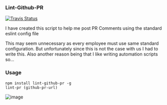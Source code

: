### Lint-Github-PR
[![Travis Status][travis-badge]][travis-project]
<!-- [![Shippable Status][shippable-badge]][shippable-project] -->

I have created this script to help me post PR Comments using the standard
eslint config file

This may seem unnecessary as every employee must use same standard configuration. But unfortunately since this is not the case with us I had to write this. Also another reason being that I like writing automation scripts so...

### Usage
```shell
npm install lint-github-pr -g
lint-pr (github-pr-url)
```

![image][screenshot]

[screenshot]: https://cloud.githubusercontent.com/assets/5207331/21965033/7ea67164-db7d-11e6-816f-91031c46434d.png
[travis-badge]: https://travis-ci.org/harryi3t/lint-github-pr.svg?branch=master
<!-- [shippable-badge]: https://img.shields.io/shippable/.svg?label=shippable
[shippable-project]: https://app.shippable.com/projects//status/dashboard -->
[travis-project]: https://travis-ci.org/harryi3t/lint-github-pr
